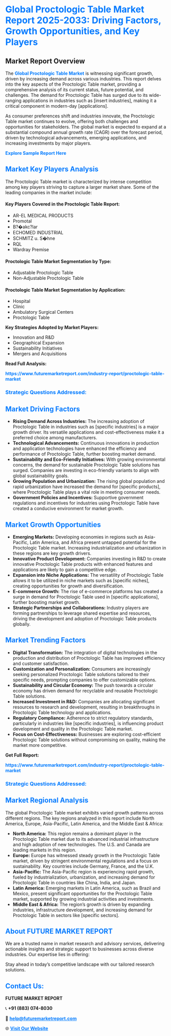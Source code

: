 <h1 style="color: #007BFF;">Global Proctologic Table Market Report 2025-2033: Driving Factors, Growth Opportunities, and Key Players</h1>

<section id="overview">
<h2>Market Report Overview</h2>
<p>The <a href="https://www.futuremarketreport.com/industry-report/proctologic-table-market" style="color: #007BFF; text-decoration: none;"><strong>Global Proctologic Table Market</strong></a> is witnessing significant growth, driven by increasing demand across various industries. This report delves into the key aspects of the Proctologic Table market, providing a comprehensive analysis of its current status, future potential, and challenges. The demand for Proctologic Table has surged due to its wide-ranging applications in industries such as [insert industries], making it a critical component in modern-day [applications].</p>
<p>As consumer preferences shift and industries innovate, the Proctologic Table market continues to evolve, offering both challenges and opportunities for stakeholders. The global market is expected to expand at a substantial compound annual growth rate (CAGR) over the forecast period, driven by technological advancements, emerging applications, and increasing investments by major players.</p>
</section>

<section id="overview">
<p><a href="https://www.futuremarketreport.com/request-sample/reportId=127342" style="color: #007BFF; text-decoration: none;"><strong>Explore Sample Report Here</strong></a></p>
</section>

<section id="key-players">
<h2 style="color: #007BFF;">Market Key Players Analysis</h2>
<p>The Proctologic Table market is characterized by intense competition among key players striving to capture a larger market share. Some of the leading companies in the market include:</p>
<h4>Key Players Covered in the Proctologic Table Report:</h4>
<ul><li>AR-EL MEDICAL PRODUCTS</li><li>Promotal</li><li>B?�akc?lar</li><li>ECHOMED INDUSTRIAL</li><li>SCHMITZ u. S�hne</li><li>RQL</li><li>Wardray Premise</li></ul>
<h4>Proctologic Table Market Segmentation by Type:</h4>
<ul><li>Adjustable Proctologic Table</li><li>Non-Adjustable Proctologic Table</li></ul>

<h4>Proctologic Table Market Segmentation by Application:</h4>
<ul><li>Hospital</li><li>Clinic</li><li>Ambulatory Surgical Centers</li><li>Proctologic Table</li></ul>
<p><strong>Key Strategies Adopted by Market Players:</strong></p>
<ul>
<li>Innovation and R&D</li>
<li>Geographical Expansion</li>
<li>Sustainability Initiatives</li>
<li>Mergers and Acquisitions</li>
</ul>
</section>

<section>
<p><strong>Read Full Analysis: </strong></p><a href="https://www.futuremarketreport.com/industry-report/proctologic-table-market" style="color: #007BFF; text-decoration: none;"><strong>https://www.futuremarketreport.com/industry-report/proctologic-table-market</strong></a>
<h3 style="color: #007BFF;">Strategic Questions Addressed:</h3>
</section>

<section id="driving-factors">
<h2 style="color: #007BFF;">Market Driving Factors</h2>
<ul>
<li><strong>Rising Demand Across Industries:</strong> The increasing adoption of Proctologic Table in industries such as [specific industries] is a major growth driver. Its versatile applications and cost-effectiveness make it a preferred choice among manufacturers.</li>
<li><strong>Technological Advancements:</strong> Continuous innovations in production and application technologies have enhanced the efficiency and performance of Proctologic Table, further boosting market demand.</li>
<li><strong>Sustainability and Eco-Friendly Initiatives:</strong> With growing environmental concerns, the demand for sustainable Proctologic Table solutions has surged. Companies are investing in eco-friendly variants to align with global sustainability goals.</li>
<li><strong>Growing Population and Urbanization:</strong> The rising global population and rapid urbanization have increased the demand for [specific products], where Proctologic Table plays a vital role in meeting consumer needs.</li>
<li><strong>Government Policies and Incentives:</strong> Supportive government regulations and incentives for industries using Proctologic Table have created a conducive environment for market growth.</li>
</ul>
</section>

<section id="growth-opportunities">
<h2 style="color: #007BFF;">Market Growth Opportunities</h2>
<ul>
<li><strong>Emerging Markets:</strong> Developing economies in regions such as Asia-Pacific, Latin America, and Africa present untapped potential for the Proctologic Table market. Increasing industrialization and urbanization in these regions are key growth drivers.</li>
<li><strong>Innovative Product Development:</strong> Companies investing in R&D to create innovative Proctologic Table products with enhanced features and applications are likely to gain a competitive edge.</li>
<li><strong>Expansion into Niche Applications:</strong> The versatility of Proctologic Table allows it to be utilized in niche markets such as [specific niches], creating opportunities for growth and diversification.</li>
<li><strong>E-commerce Growth:</strong> The rise of e-commerce platforms has created a surge in demand for Proctologic Table used in [specific applications], further boosting market growth.</li>
<li><strong>Strategic Partnerships and Collaborations:</strong> Industry players are forming partnerships to leverage shared expertise and resources, driving the development and adoption of Proctologic Table products globally.</li>
</ul>
</section>

<section id="trending-factors">
<h2 style="color: #007BFF;">Market Trending Factors</h2>
<ul>
<li><strong>Digital Transformation:</strong> The integration of digital technologies in the production and distribution of Proctologic Table has improved efficiency and customer satisfaction.</li>
<li><strong>Customization and Personalization:</strong> Consumers are increasingly seeking personalized Proctologic Table solutions tailored to their specific needs, prompting companies to offer customizable options.</li>
<li><strong>Sustainability and Circular Economy:</strong> The push towards a circular economy has driven demand for recyclable and reusable Proctologic Table solutions.</li>
<li><strong>Increased Investment in R&D:</strong> Companies are allocating significant resources to research and development, resulting in breakthroughs in Proctologic Table technology and applications.</li>
<li><strong>Regulatory Compliance:</strong> Adherence to strict regulatory standards, particularly in industries like [specific industries], is influencing product development and quality in the Proctologic Table market.</li>
<li><strong>Focus on Cost-Effectiveness:</strong> Businesses are exploring cost-efficient Proctologic Table solutions without compromising on quality, making the market more competitive.</li>
</ul>
</section>

<section>
<p><strong>Get Full Report: </strong></p><a href="https://www.futuremarketreport.com/industry-report/proctologic-table-market" style="color: #007BFF; text-decoration: none;"><strong>https://www.futuremarketreport.com/industry-report/proctologic-table-market</strong></a>
<h3 style="color: #007BFF;">Strategic Questions Addressed:</h3>
</section>


<section id="regional-analysis">
<h2 style="color: #007BFF;">Market Regional Analysis</h2>
<p>The global Proctologic Table market exhibits varied growth patterns across different regions. The key regions analyzed in this report include North America, Europe, Asia-Pacific, Latin America, and the Middle East & Africa:</p>
<ul>
<li><strong>North America:</strong> This region remains a dominant player in the Proctologic Table market due to its advanced industrial infrastructure and high adoption of new technologies. The U.S. and Canada are leading markets in this region.</li>
<li><strong>Europe:</strong> Europe has witnessed steady growth in the Proctologic Table market, driven by stringent environmental regulations and a focus on sustainability. Key countries include Germany, France, and the U.K.</li>
<li><strong>Asia-Pacific:</strong> The Asia-Pacific region is experiencing rapid growth, fueled by industrialization, urbanization, and increasing demand for Proctologic Table in countries like China, India, and Japan.</li>
<li><strong>Latin America:</strong> Emerging markets in Latin America, such as Brazil and Mexico, present significant opportunities for the Proctologic Table market, supported by growing industrial activities and investments.</li>
<li><strong>Middle East & Africa:</strong> The region’s growth is driven by expanding industries, infrastructure development, and increasing demand for Proctologic Table in sectors like [specific sectors].</li>
</ul>
</section>

<footer>
<h2 style="color: #007BFF;">About FUTURE MARKET REPORT</h2>
<p>We are a trusted name in market research and advisory services, delivering actionable insights and strategic support to businesses across diverse industries. Our expertise lies in offering:</p>

<p>Stay ahead in today’s competitive landscape with our tailored research solutions.</p>

<h2 style="color: #007BFF;">Contact Us:</h2>
<p><strong>FUTURE MARKET REPORT</strong></p>
<p>📞 <strong>+91 (883) 074-8030</strong></p>
<p>📧 <strong><a href="mailto:help@futuremarketreport.com" style="color: #007BFF;">help@futuremarketreport.com</a></strong></p>
<p>🌐 <strong><a href="https://www.futuremarketreport.com/" style="color: #007BFF;">Visit Our Website</a></strong></p>
</footer>